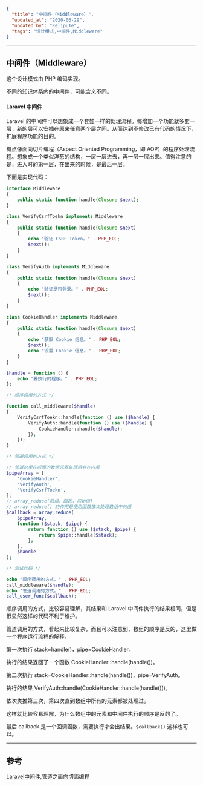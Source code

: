 ```json
{
  "title": "中间件（Middleware）",
  "updated_at": "2020-06-29",
  "updated_by": "KelipuTe",
  "tags": "设计模式,中间件,Middleware"
}
```

---

## 中间件（Middleware）

这个设计模式由 PHP 编码实现。

不同的知识体系内的中间件，可能含义不同。

#### Laravel 中间件

Laravel 的中间件可以想象成一个套娃一样的处理流程。每增加一个功能就多套一层，新的层可以安插在原来任意两个层之间。从而达到不修改已有代码的情况下，扩展程序功能的目的。

有点像面向切片编程（Aspect Oriented Programming，即 AOP）的程序处理流程。想象成一个类似洋葱的结构，一层一层进去，再一层一层出来。值得注意的是，进入时的第一层，在出来的时候，是最后一层。

下面是实现代码：

```php
interface Middleware
{
    public static function handle(Closure $next);
}

class VerifyCsrfToekn implements Middleware
{
    public static function handle(Closure $next)
    {
        echo "验证 CSRF Token。" . PHP_EOL;
        $next();
    }
}

class VerifyAuth implements Middleware
{
    public static function handle(Closure $next)
    {
        echo "验证是否登录。" . PHP_EOL;
        $next();
    }
}

class CookieHandler implements Middleware
{
    public static function handle(Closure $next)
    {
        echo "获取 Cookie 信息。" . PHP_EOL;
        $next();
        echo "设置 Cookie 信息。" . PHP_EOL;
    }
}

$handle = function () {
    echo "要执行的程序。" . PHP_EOL;
};

/* 顺序调用的方式 */

function call_middleware($handle)
{
    VerifyCsrfToekn::handle(function () use ($handle) {
        VerifyAuth::handle(function () use ($handle) {
            CookieHandler::handle($handle);
        });
    });
}

/* 管道调用的方式 */

// 管道这里在前面的数组元素处理后会在内层
$pipeArray = [
    'CookieHandler',
    'VerifyAuth',
    'VerifyCsrfToekn',
];
// array_reduce(数组，函数，初始值)
// array_reduce() 的作用是使用函数依次处理数组中的值
$callback = array_reduce(
    $pipeArray,
    function ($stack, $pipe) {
        return function () use ($stack, $pipe) {
            return $pipe::handle($stack);
        };
    },
    $handle
);

/* 测试代码 */

echo "顺序调用的方式。" . PHP_EOL;
call_middleware($handle);
echo "管道调用的方式。" . PHP_EOL;
call_user_func($callback);
```

顺序调用的方式，比较容易理解，其结果和 Laravel 中间件执行的结果相同，但是很显然这样的代码不利于维护。

管道调用的方式，看起来比较复杂，而且可以注意到，数组的顺序是反的，这里做一个程序运行流程的解释。

第一次执行 stack=handle()，pipe=CookieHandler。

执行的结果返回了一个函数 CookieHandler::handle(handle())。

第二次执行 stack=CookieHandler::handle(handle())，pipe=VerifyAuth。

执行的结果 VerifyAuth::handle(CookieHandler::handle(handle()))。

依次类推第三次，第四次直到数组中所有的元素都被处理过。

这样就比较容易理解，为什么数组中的元素和中间件执行的顺序是反的了。

最后 callback 是一个回调函数，需要执行才会出结果。`$callback()` 这样也可以。

---

## 参考

[Laravel中间件,管道之面向切面编程](https://learnku.com/docs/laravel-core-concept/5.5/%E4%B8%AD%E9%97%B4%E4%BB%B6/3022)